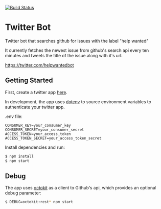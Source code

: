 [![Build Status](https://travis-ci.org/djm158/help-wanted-bot.svg?branch=master)](https://travis-ci.org/djm158/help-wanted-bot)

# Twitter Bot

Twitter bot that searches github for issues with the label "help wanted"

It currently fetches the newest issue from github's search api every ten minutes and tweets the title of the issue along with it's url. 

https://twitter.com/helpwantedbot

## Getting Started

First, create a twitter app [here](https://apps.twitter.com/).

In development, the app uses [dotenv](https://github.com/motdotla/dotenv) to source environment variables to authenticate your twitter app. 

.env file:

```
CONSUMER_KEY=your_consumer_key
CONSUMER_SECRET=your_consumer_secret
ACCESS_TOKEN=your_access_token
ACCESS_TOKEN_SECRET=your_access_token_secret
```

Install dependencies and run:

```sh
$ npm install
$ npm start
```

## Debug

The app uses [octokit](https://github.com/octokit/rest.js) as a client to Github's api, which provides an optional debug parameter:

```sh
$ DEBUG=octokit:rest* npm start
```